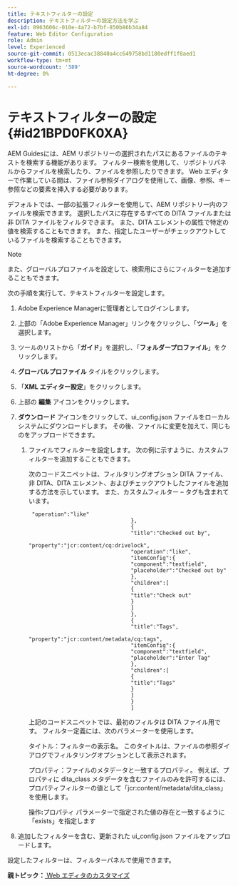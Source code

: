 ```yaml
---
title: テキストフィルターの設定
description: テキストフィルターの設定方法を学ぶ
exl-id: 0963606c-010e-4a72-b7bf-850b86b34a84
feature: Web Editor Configuration
role: Admin
level: Experienced
source-git-commit: 0513ecac38840a4cc649758bd1180edff1f8aed1
workflow-type: tm+mt
source-wordcount: '389'
ht-degree: 0%

---
```


# テキストフィルターの設定 {#id21BPD0FK0XA}

AEM Guidesには、AEM リポジトリーの選択されたパスにあるファイルのテキストを検索する機能があります。 フィルター検索を使用して、リポジトリパネルからファイルを検索したり、ファイルを参照したりできます。 Web エディターで作業している間は、ファイル参照ダイアログを使用して、画像、参照、キー参照などの要素を挿入する必要があります。

デフォルトでは、一部の拡張フィルターを使用して、AEM リポジトリー内のファイルを検索できます。 選択したパスに存在するすべての DITA ファイルまたは非 DITA ファイルをフィルタできます。 また、DITA エレメントの属性で特定の値を検索することもできます。 また、指定したユーザーがチェックアウトしているファイルを検索することもできます。

>[!NOTE]
>
> また、グローバルプロファイルを設定して、検索用にさらにフィルターを追加することもできます。

次の手順を実行して、テキストフィルターを設定します。

1. Adobe Experience Managerに管理者としてログインします。
1. 上部の「Adobe Experience Manager」リンクをクリックし、「**ツール**」を選択します。
1. ツールのリストから「**ガイド**」を選択し、「**フォルダープロファイル**」をクリックします。
1. **グローバルプロファイル** タイルをクリックします。
1. 「**XML エディター設定**」をクリックします。
1. 上部の **編集** アイコンをクリックします。
1. **ダウンロード** アイコンをクリックして、ui\_config.json ファイルをローカルシステムにダウンロードします。 その後、ファイルに変更を加えて、同じものをアップロードできます。
   1. ファイルでフィルターを設定します。 次の例に示すように、カスタムフィルターを追加することもできます。

      次のコードスニペットは、フィルタリングオプション DITA ファイル、非 DITA、DITA エレメント、およびチェックアウトしたファイルを追加する方法を示しています。 また、カスタムフィルター – タグも含まれています。

      ```
       "operation":"like"
                                      },
                                      {
                                      "title":"Checked out by",
                                      "property":"jcr:content/cq:drivelock",
                                      "operation":"like",
                                      "itemConfig":{
                                      "component":"textfield",
                                      "placeholder":"Checked out by"
                                      },
                                      "children":[
                                      {
                                      "title":"Check out"
                                      }
                                      ]
                                      },
                                      {
                                      "title":"Tags",
                                      "property":"jcr:content/metadata/cq:tags",
                                      "itemConfig":{
                                      "component":"textfield",
                                      "placeholder":"Enter Tag"
                                      },
                                      "children":[
                                      {
                                      "title":"Tags"
                                      }
                                      ]
                                      }
                                      ]
      ```

      上記のコードスニペットでは、最初のフィルタは DITA ファイル用です。 フィルター定義には、次のパラメーターを使用します。

      **&#x200B;**&#x200B;タイトル&#x200B;**&#x200B;**：フィルターの表示名。 このタイトルは、ファイルの参照ダイアログでフィルタリングオプションとして表示されます。

      **&#x200B;**&#x200B;プロパティ&#x200B;**&#x200B;**：ファイルのメタデータと一致するプロパティ。 例えば、プロパティに dita\_class メタデータを含むファイルのみを許可するには、プロパティフィルターの値として「jcr:content/metadata/dita\_class」を使用します。

      **&#x200B;**&#x200B;操作&#x200B;**:**&#x200B;プロパティ パラメーターで指定された値の存在と一致するように「exists」を指定します

1. 追加したフィルターを含む、更新された ui\_config.json ファイルをアップロードします。

設定したフィルターは、フィルターパネルで使用できます。

**親トピック：**&#x200B;[ Web エディタのカスタマイズ ](conf-web-editor.md)
